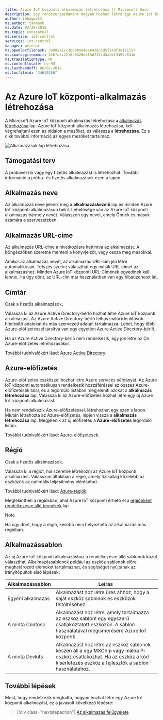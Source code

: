 ```yaml
---
title: Azure IoT központi alkalmazás létrehozása |} Microsoft Docs
description: Egy rendszergazdaként hogyan hozhat létre egy Azure IoT központi alkalmazást.
author: tbhagwat3
ms.author: tanmayb
ms.date: 03/20/2018
ms.topic: conceptual
ms.service: iot-central
services: iot-central
manager: peterpr
ms.openlocfilehash: 39992a1cc36d00a64ee6430cad5f24af3e1e1157
ms.sourcegitcommit: 266fe4c2216c0420e415d733cd3abbf94994533d
ms.translationtype: MT
ms.contentlocale: hu-HU
ms.lasthandoff: 06/01/2018
ms.locfileid: "34629286"
---
```

# <a name="create-your-azure-iot-central-application"></a>Az Azure IoT központi-alkalmazás létrehozása

A Microsoft Azure IoT központi alkalmazás létrehozása a [alkalmazás létrehozása](https://apps.microsoftiotcentral.com/create) lap. Azure IoT központi alkalmazás létrehozása, kell végrehajtani ezen az oldalon a mezőket, és válassza a **létrehozása**. Ez a cikk további információ az egyes mezőket tartalmaz.

![Alkalmazások lap létrehozása](media\howto-create-application\image1.png)

## <a name="payment-plan"></a>Támogatási terv

A próbaverzió vagy egy fizetős alkalmazást is létrehozhat. További információ a próba- és fizetős alkalmazások ezen a lapon.

## <a name="application-name"></a>Alkalmazás neve

Az alkalmazás neve jelenik meg a **alkalmazáskezelő** lap és minden Azure IoT központi alkalmazáson belül. Lehetősége van az Azure IoT központi alkalmazás bármely nevét. Válasszon egy nevet, amely Önnek és mások számára a szervezetében.

## <a name="application-url"></a>Alkalmazás URL-címe

Az alkalmazás URL-címe a hivatkozásra kattintva az alkalmazást. A böngészőben szeretné menteni a könyvjelzőt, vagy ossza meg másokkal.

Amikor az alkalmazás nevét, az alkalmazás URL-cím jön létre automatikusan. Tetszés szerint választhat egy másik URL-címet az alkalmazáshoz. Minden Azure IoT központi URL-Címének egyedinek kell lennie. Ha úgy dönt, az URL-cím már használatban van egy hibaüzenetet lát.

## <a name="directory"></a>Címtár

Csak a fizetős alkalmazások.

Válassza ki az Azure Active Directory-bérlő hozhat létre Azure IoT központi alkalmazást. Az Azure Active Directory-bérlő felhasználói identitások hitelesítő adatokat és más szervezeti adatait tartalmazza. Lehet, hogy több Azure-előfizetéssel társítva van egy egyetlen Azure Active Directory-bérlő.

Ha az Azure Active Directory-bérlő nem rendelkezik, egy jön létre az Ön Azure-előfizetés létrehozásakor.

További tudnivalókért lásd: [Azure Active Directory](https://docs.microsoft.com/azure/active-directory/).

## <a name="azure-subscription"></a>Azure-előfizetés

Azure-előfizetés eszközzel hozhat létre Azure services példányát. Az Azure IoT központi automatikusan rendelkezik hozzáféréssel az összes Azure-előfizetések talál, és a legördülő listában megjeleníti azokat a **alkalmazás létrehozása** lap. Válassza ki az Azure-előfizetés hozhat létre egy új Azure IoT központi alkalmazást.

Ha nem rendelkezik Azure-előfizetéssel, létrehozhat egy ezen a lapon. Miután létrehozta az Azure-előfizetés, lépjen vissza a **alkalmazás létrehozása** lap. Megjelenik az új előfizetés a **Azure-előfizetés** legördülő listán.

További tudnivalókért lásd: [Azure-előfizetések](https://docs.microsoft.com/azure/guides/developer/azure-developer-guide#understanding-accounts-subscriptions-and-billing).

## <a name="region"></a>Régió

Csak a fizetős alkalmazások.

Válassza ki a régiót, hol szeretné létrehozni az Azure IoT központi alkalmazást. Válasszon általában a régió, amely fizikailag közelebb az eszközök az optimális teljesítmény eléréséhez.

További tudnivalókért lásd: [Azure-régiók](https://docs.microsoft.com/en-us/azure/guides/developer/azure-developer-guide#azure-regions).

Megtekintheti a régiókban, ahol Azure IoT központi érhető el a [régiónként rendelkezésre álló termékek](https://azure.microsoft.com/regions/services/) lap.

> [!Note]
> Ha úgy dönt, hogy a régió, később nem helyezhető az alkalmazás más régióban.

## <a name="application-template"></a>Alkalmazássablon

Az új Azure IoT központi alkalmazáshoz a rendelkezésre álló sablonok közül választhat. Alkalmazássablonok például az eszköz sablonok előre meghatározott elemeket tartalmazhat, és segítséget nyújtanak az irányítópultok első lépések:

| Alkalmazássablon | Leírás |
| -------------------- | ----------- |
| Egyéni alkalmazás   | Alkalmazást hoz létre üres ahhoz, hogy a saját eszköz sablonok és eszközök feltöltéséhez. |
| A minta Contoso       | Alkalmazást hoz létre, amely tartalmazza az eszköz sablont egy egyszerű csatlakoztatott eszközön. A sablon használatával megismerésére Azure IoT központi. |
| A minta Devkits       | Alkalmazást hoz létre az eszköz sablonok készen áll a egy MXChip vagy málna Pi eszköz csatlakozhat. Ha az eszköz a kód kísérletezés eszköz a fejlesztők a sablon használatához. |

## <a name="next-steps"></a>További lépések

Most, hogy rendelkezik megtudta, hogyan hozhat létre egy Azure IoT központi alkalmazást, ez a javasolt következő lépésre:

> [!div class="nextstepaction"]
> [Az alkalmazás felügyelete](howto-administer.md)